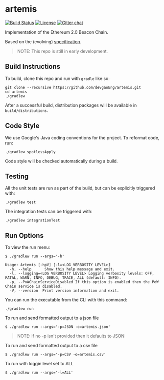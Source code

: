 # artemis

 [![Build Status](https://jenkins.devgao.tech/job/Artemis/job/master/badge/icon)](https://jenkins.devgao.tech/job/Artemis/job/master/)
 [![License](https://img.shields.io/badge/License-Apache%202.0-blue.svg)](https://github.com/DevgaoEng/artemis/blob/master/LICENSE)
 [![Gitter chat](https://badges.gitter.im/devgaoEng/artemis.png)](https://gitter.im/devgaoEng/artemis)

Implementation of the Ethereum 2.0 Beacon Chain.

Based on the (evolving) [specification](https://github.com/ethereum/eth2.0-specs/blob/master/specs/core/0_beacon-chain.md).

> NOTE:  This repo is still in early development.

## Build Instructions

To build, clone this repo and run with `gradle` like so:

```
git clone --recursive https://github.com/devgaoEng/artemis.git
cd artemis
./gradlew
```

After a successful build, distribution packages will be available in `build/distributions`.

## Code Style

We use Google's Java coding conventions for the project. To reformat code, run: 

```
./gradlew spotlessApply
```

Code style will be checked automatically during a build.

## Testing

All the unit tests are run as part of the build, but can be explicitly triggered with:
```
./gradlew test
```
The integration tests can be triggered with:
```
./gradlew integrationTest
```

## Run Options

To view the run menu:

```
$ ./gradlew run --args='-h'

Usage: Artemis [-hpV] [-l=<LOG VERBOSITY LEVEL>]
  -h, --help      Show this help message and exit.
  -l, --logging=<LOG VERBOSITY LEVEL> Logging verbosity levels: OFF, FATAL, WARN, INFO, DEBUG, TRACE, ALL (default: INFO).
  -p, --PoWChainServiceDisabled If this option is enabled then the PoW Chain service is disabled.
  -V, --version  Print version information and exit.
```

You can run the executable from the CLI with this command:
```
./gradlew run
```

To run and send formatted output to a json file

```
$ ./gradlew run --args='-p=JSON -o=artemis.json'
```

>NOTE: If no -p isn't provided then it defaults to JSON

To run and send formatted output to a csv file

```
$ ./gradlew run --args='-p=CSV -o=artemis.csv'
```

To run with loggin level set to ALL

```
$ ./gradlew run --args='-l=ALL'
```
